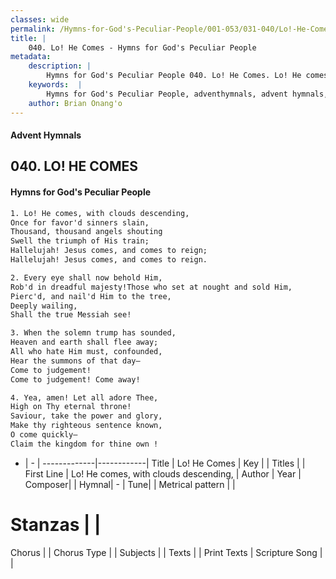 ```yaml
---
classes: wide
permalink: /Hymns-for-God's-Peculiar-People/001-053/031-040/Lo!-He-Comes/
title: |
    040. Lo! He Comes - Hymns for God's Peculiar People
metadata:
    description: |
        Hymns for God's Peculiar People 040. Lo! He Comes. Lo! He comes, with clouds descending, Once for favor'd sinners slain, Thousand, thousand angels shouting Swell the triumph of His train; Hallelujah! Jesus comes, and comes to reign; Hallelujah! Jesus comes, and comes to reign.  
    keywords:  |
        Hymns for God's Peculiar People, adventhymnals, advent hymnals, Lo! He Comes, Lo! He comes, with clouds descending,. 
    author: Brian Onang'o
---
```

#### Advent Hymnals
## 040. LO! HE COMES
####  Hymns for God's Peculiar People
```txt
1. Lo! He comes, with clouds descending,
Once for favor'd sinners slain,
Thousand, thousand angels shouting
Swell the triumph of His train;
Hallelujah! Jesus comes, and comes to reign;
Hallelujah! Jesus comes, and comes to reign.

2. Every eye shall now behold Him,
Rob'd in dreadful majesty!Those who set at nought and sold Him,
Pierc'd, and nail'd Him to the tree,
Deeply wailing,
Shall the true Messiah see!

3. When the solemn trump has sounded,
Heaven and earth shall flee away;
All who hate Him must, confounded,
Hear the summons of that day—
Come to judgement!
Come to judgement! Come away!

4. Yea, amen! Let all adore Thee,
High on Thy eternal throne!
Saviour, take the power and glory,
Make thy righteous sentence known,
O come quickly—
Claim the kingdom for thine own !


```
- |   -  |
-------------|------------|
Title | Lo! He Comes |
Key |  |
Titles |  |
First Line | Lo! He comes, with clouds descending, |
Author | 
Year | 
Composer|  |
Hymnal|  - |
Tune|  |
Metrical pattern | |
# Stanzas |  |
Chorus |  |
Chorus Type |  |
Subjects |  |
Texts |  |
Print Texts | 
Scripture Song |  |
    
